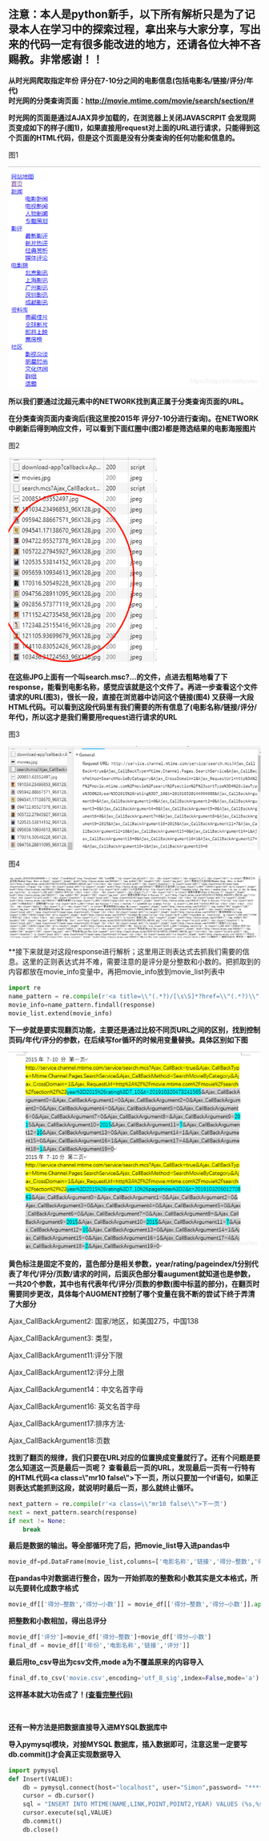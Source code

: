 ## 注意：本人是python新手，以下所有解析只是为了记录本人在学习中的探索过程，拿出来与大家分享，写出来的代码一定有很多能改进的地方，还请各位大神不吝赐教。非常感谢！！

**从时光网爬取指定年份 评分在7-10分之间的电影信息(包括电影名/链接/评分/年代)**  
**时光网的分类查询页面：http://movie.mtime.com/movie/search/section/#**
<br>

**时光网的页面是通过AJAX异步加载的，在浏览器上关闭JAVASCRPIT 会发现网页变成如下的样子(图1)，如果直接用request对上面的URL进行请求，只能得到这个页面的HTML代码，但是这个页面是没有分类查询的任何功能和信息的。**

图1

![image](https://github.com/suvieu/PYTHON-PROGRAM/blob/master/SCRAPING/MTIME/PIC/1.png)

**所以我们要通过沈超元素中的NETWORK找到真正属于分类查询页面的URL。**

**在分类查询页面内查询后(我这里按2015年 评分7-10分进行查询)。在NETWORK中刷新后得到响应文件，可以看到下面红圈中(图2)都是筛选结果的电影海报图片**

图2

![image](https://github.com/suvieu/PYTHON-PROGRAM/blob/master/SCRAPING/MTIME/PIC/2.png)

**在这些JPG上面有一个叫search.msc?...的文件，点进去粗略地看了下response，能看到电影名称，感觉应该就是这个文件了。再进一步查看这个文件请求的URL(图3)，很长一段，直接在浏览器中访问这个链接(图4) 又获得一大段HTML代码。可以看到这段代码里有我们需要的所有信息了(电影名称/链接/评分/年代)，所以这才是我们需要用request进行请求的URL**

图3

![image](https://github.com/suvieu/PYTHON-PROGRAM/blob/master/SCRAPING/MTIME/PIC/3.png)

图4

![image](https://github.com/suvieu/PYTHON-PROGRAM/blob/master/SCRAPING/MTIME/PIC/4.png)

**接下来就是对这段response进行解析；这里用正则表达式去抓我们需要的信息。这里的正则表达式并不难，需要注意的是评分是分整数和小数的。把抓取到的内容都放在movie_info变量中，再把movie_info放到movie_list列表中

```python
import re
name_pattern = re.compile(r'<a title=\\"(.*?)/[\s\S]*?href=\\"(.*?)\\"[\s\S]*?class=total>(\d)<[\s\S]*?class=total2>(.*?)<[\s\S]*?span class=\\"c_666\\">\((.*?)\)<')
movie_info=name_pattern.findall(response)
movie_list.extend(movie_info)
```

**下一步就是要实现翻页功能，主要还是通过比较不同页URL之间的区别，找到控制页码/年代/评分的参数，在后续写for循环的时候用变量替换。具体区别如下图**

![image](https://github.com/suvieu/PYTHON-PROGRAM/blob/master/SCRAPING/MTIME/PIC/5.png)

**黄色标注是固定不变的，蓝色部分是相关参数，year/rating/pageindex/t分别代表了年代/评分/页数/请求的时间，后面灰色部分看augument就知道也是参数，一共20个参数，其中也有代表年代/评分/页数的参数(图中标蓝的部分)，在翻页时需要同步更改，具体每个AUGMENT控制了哪个变量在我不断的尝试下终于弄清了大部分**

Ajax_CallBackArgument2: 国家/地区，如美国275，中国138

Ajax_CallBackArgument3: 类型，

Ajax_CallBackArgument11:评分下限

Ajax_CallBackArgument12:评分上限

Ajax_CallBackArgument14：中文名首字母

Ajax_CallBackArgument16: 英文名首字母

Ajax_CallBackArgument17:排序方法·

Ajax_CallBackArgument18:页数

**找到了翻页的规律，我们只要在URL对应的位置换成变量就行了。还有个问题是要怎么知道这一页是最后一页呢？**
**查看最后一页的URL，发现最后一页有一行特有的HTML代码<a class=\\"mr10 false\\">下一页，所以只要加一个if语句，如果正则表达式能抓到这段，就说明时最后一页，那么就终止循环。**
```python
next_pattern = re.compile(r'<a class=\\"mr10 false\\">下一页')
next = next_pattern.search(response)
if next != None:
    break
```
**最后是数据的输出。等全部循环完了后，把movie_list导入进pandas中**

```python
movie_df=pd.DataFrame(movie_list,columns=['电影名称','链接','得分—整数','得分—小数','年份'])
```
**在pandas中对数据进行整合，因为一开始抓取的整数和小数其实是文本格式，所以先要转化成数字格式**
```python
movie_df[['得分—整数','得分—小数']] = movie_df[['得分—整数','得分—小数']].apply(pd.to_numeric)
```
**把整数和小数相加，得出总评分**
```python
movie_df['评分']=movie_df['得分—整数']+movie_df['得分—小数']
final_df = movie_df[['年份','电影名称','链接','评分']]
```
**最后用to_csv导出为csv文件,mode a为不覆盖原来的内容导入**
```python
final_df.to_csv('movie.csv',encoding='utf_8_sig',index=False,mode='a')
```
**这样基本就大功告成了！[(查看完整代码)](/MTIME.py)**

<br>

**还有一种方法是把数据直接导入进MYSQL数据库中**

**导入pymysql模块，对接MYSQL 数据库，插入数据即可，注意这里一定要写db.commit()才会真正实现数据导入**
```python
import pymysql
def Insert(VALUE):
    db = pymysql.connect(host="localhost", user="Simon",password= "******",port=3306, db='movie')
    cursor = db.cursor()
    sql = "INSERT INTO MTIME(NAME,LINK,POINT,POINT2,YEAR) VALUES (%s,%s,%s,%s,%s)"
    cursor.execute(sql,VALUE)
    db.commit()
    db.close()




